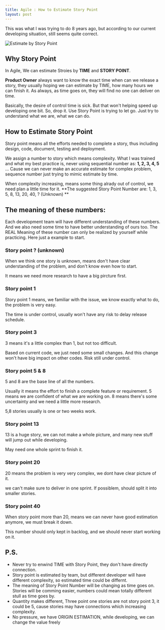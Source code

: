 ```yaml
---
title: Agile : How to Estimate Story Point 
layout: post
---
```


This was what I was trying to do 8 years ago, but according to our current developing situation, still seems quite correct.

![Estimate by Story Point](http://villim.github.io/img/2019/story-point.png)

## Why Story Point

In Agile, We can estimate Stroies by **TIME** and **STORY POINT**. 

**Product Owner** always want to know the exact time when can we release a story, they usually hoping we can estimate by TIME, how many hours we can finish it. As always, as time goes on, they will find no one can deliver on time.

Basically, the desire of control time is sick. But that won't helping speed up developing one bit. So, drop it. Use Story Point is trying to let go. Just try to understand what we are, what we can do. 

## How to Estimate Story Point

Story point means all the efforts needed to complete a story, thus including design, code, document, testing and deployment.

We assign a number to story which means complexity. What I was trained and what my best practice is, never using sequential number as: **1, 2, 3, 4, 5** … Cause we can never make an accurate estimate for complex problem, sequence number just trying to mimic estimate by time. 

When complexity increasing, means some thing alrady out of control, we need plan a little time for it. **The suggested Story Point Number are: 1, 3, 5, 8, 13, 20, 40, ? (Unknown) **


## The meaning of these numbers:

Each development team will have different understanding of these numbers. And we also need some time to have better understanding of ours too. The REAL Meaning of these number can only be realized by yourself while practicing. Here just a example to start. 


### Story point ? (unknown)

When we think one story is unknown, means don't have clear understanding of the problem, and don't know even how to start.

It means we need more research to have a big pircture first.


### Story point 1

Story point 1 means, we familiar with the issue, we know exactly what to do, the problem is very easy. 

The time is under control, usually won't have any risk to delay release schedule.


### Story point 3

3 means it's a little complex than 1, but not too difficult. 

Based on current code, we just need some small changes. And this change won't have big impact on other codes. Risk still under control.


### Story point 5 & 8

5 and 8 are the base line of all the numbers. 

Usually it means the effort to finish a complete feature or requirement. 5 means we are confident of what we are working on. 8 means there's some uncertainty and we need a little more research.

5,8 stories usually is one or two weeks work.

### Story point 13

13 is a huge story, we can not make a whole picture, and many new stuff will jump out while developing. 

May need one whole sprint to finish it.


### Story point 20

20 means the problem is very very complex, we dont have clear picture of it. 

we can't make sure to deliver in one sprint. If possiblem, should split it into smaller stories.


### Story point 40

When story point more than 20, means we can never have good estimation anymore, we must break it down.

This number should only kept in backlog, and we should never start working on it.


## P.S.

* Never try to enwind TIME with Story Point, they don't have directly connection.
* Story point is estimated by team, but different developer  will have different complexity, so estimated time could be differnt.
* The meaning of Story Point Number will be changing as time goes on. Stories will be comming easier, numbers could mean totally different stull as time goes by.
* Quantity makes different, Three point one stories are not story point 3, it could be 5, cause stories may have connections which increasing complexity.
* No pressure, we have ORIGIN ESTIMATION, while developing, we can change the value freely

